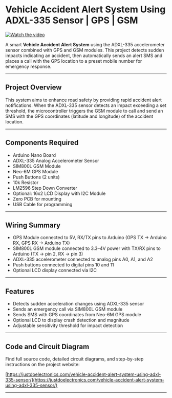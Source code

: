 # Vehicle Accident Alert System Using ADXL-335 Sensor | GPS | GSM

[![Watch the video](https://img.youtube.com/vi/Bku3CtTWgqo/hqdefault.jpg)](https://youtu.be/Bku3CtTWgqo?si=RD02xtYHzjYiNUwO)

A smart **Vehicle Accident Alert System** using the ADXL-335 accelerometer sensor combined with GPS and GSM modules. This project detects sudden impacts indicating an accident, then automatically sends an alert SMS and places a call with the GPS location to a preset mobile number for emergency response.

---

## Project Overview

This system aims to enhance road safety by providing rapid accident alert notifications. When the ADXL-335 sensor detects an impact exceeding a set threshold, the microcontroller triggers the GSM module to call and send an SMS with the GPS coordinates (latitude and longitude) of the accident location.

---

## Components Required

- Arduino Nano Board  
- ADXL-335 Analog Accelerometer Sensor  
- SIM800L GSM Module  
- Neo-6M GPS Module  
- Push Buttons (2 units)  
- 10k Resistor  
- LM2596 Step Down Converter  
- Optional: 16x2 LCD Display with I2C Module  
- Zero PCB for mounting  
- USB Cable for programming  

---

## Wiring Summary

- GPS Module connected to 5V, RX/TX pins to Arduino (GPS TX → Arduino RX, GPS RX → Arduino TX)  
- SIM800L GSM module connected to 3.3–4V power with TX/RX pins to Arduino (TX → pin 2, RX → pin 3)  
- ADXL-335 accelerometer connected to analog pins A0, A1, and A2  
- Push buttons connected to digital pins 10 and 11  
- Optional LCD display connected via I2C  

---

## Features

- Detects sudden acceleration changes using ADXL-335 sensor  
- Sends an emergency call via SIM800L GSM module  
- Sends SMS with GPS coordinates from Neo-6M GPS module  
- Optional LCD to display crash detection and magnitude  
- Adjustable sensitivity threshold for impact detection  

---

## Code and Circuit Diagram

Find full source code, detailed circuit diagrams, and step-by-step instructions on the project website:

[https://justdoelectronics.com/vehicle-accident-alert-system-using-adxl-335-sensor/](https://justdoelectronics.com/vehicle-accident-alert-system-using-adxl-335-sensor/)

---


